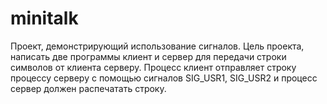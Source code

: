# minitalk
Проект, демонстрирующий использование сигналов. 
Цель проекта, написать две программы клиент и сервер для передачи строки символов от клиента серверу. Процесс клиент отправляет строку процессу серверу с помощью сигналов SIG_USR1, SIG_USR2 и процесс сервер должен распечатать строку.
